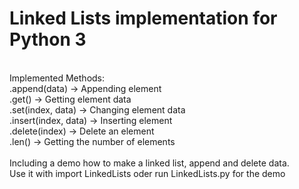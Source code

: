 # Linked Lists implementation for Python 3<br>
<br>
Implemented Methods:<br>
.append(data)          -> Appending element<br>
.get()                 -> Getting element data<br>
.set(index, data)      -> Changing element data<br>
.insert(index, data)   -> Inserting element<br>
.delete(index)    -> Delete an element<br>
.len()            -> Getting the number of elements<br>
<br>
Including a demo how to make a linked list, append and delete data.<br>
Use it with import LinkedLists oder run LinkedLists.py for the demo
